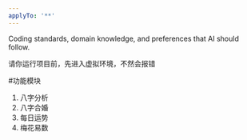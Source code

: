```yaml
---
applyTo: '**'
---
```



Coding standards, domain knowledge, and preferences that AI should follow.

请你运行项目前，先进入虚拟环境，不然会报错

#功能模块
1. 八字分析
2. 八字合婚
3. 每日运势
4. 梅花易数